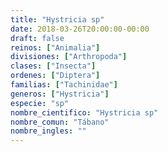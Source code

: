 ```yaml
---
title: "Hystricia sp"
date: 2018-03-26T20:00:00-00:00
draft: false
reinos: ["Animalia"]
divisiones: ["Arthropoda"]
clases: ["Insecta"]
ordenes: ["Diptera"]
familias: ["Tachinidae"]
generos: ["Hystricia"]
especie: "sp"
nombre_cientifico: "Hystricia sp"
nombre_comun: "Tábano"
nombre_ingles: ""
---
```

